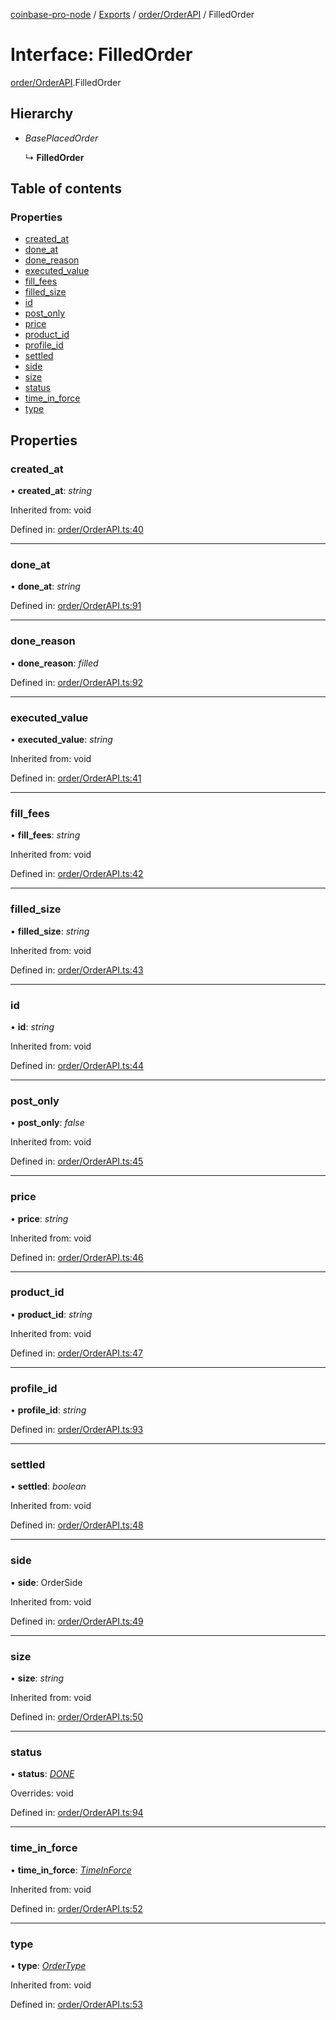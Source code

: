 [coinbase-pro-node](../README.md) / [Exports](../modules.md) / [order/OrderAPI](../modules/order_orderapi.md) / FilledOrder

# Interface: FilledOrder

[order/OrderAPI](../modules/order_orderapi.md).FilledOrder

## Hierarchy

- _BasePlacedOrder_

  ↳ **FilledOrder**

## Table of contents

### Properties

- [created_at](order_orderapi.filledorder.md#created_at)
- [done_at](order_orderapi.filledorder.md#done_at)
- [done_reason](order_orderapi.filledorder.md#done_reason)
- [executed_value](order_orderapi.filledorder.md#executed_value)
- [fill_fees](order_orderapi.filledorder.md#fill_fees)
- [filled_size](order_orderapi.filledorder.md#filled_size)
- [id](order_orderapi.filledorder.md#id)
- [post_only](order_orderapi.filledorder.md#post_only)
- [price](order_orderapi.filledorder.md#price)
- [product_id](order_orderapi.filledorder.md#product_id)
- [profile_id](order_orderapi.filledorder.md#profile_id)
- [settled](order_orderapi.filledorder.md#settled)
- [side](order_orderapi.filledorder.md#side)
- [size](order_orderapi.filledorder.md#size)
- [status](order_orderapi.filledorder.md#status)
- [time_in_force](order_orderapi.filledorder.md#time_in_force)
- [type](order_orderapi.filledorder.md#type)

## Properties

### created_at

• **created_at**: _string_

Inherited from: void

Defined in: [order/OrderAPI.ts:40](https://github.com/bennycode/coinbase-pro-node/blob/845b71d/src/order/OrderAPI.ts#L40)

---

### done_at

• **done_at**: _string_

Defined in: [order/OrderAPI.ts:91](https://github.com/bennycode/coinbase-pro-node/blob/845b71d/src/order/OrderAPI.ts#L91)

---

### done_reason

• **done_reason**: _filled_

Defined in: [order/OrderAPI.ts:92](https://github.com/bennycode/coinbase-pro-node/blob/845b71d/src/order/OrderAPI.ts#L92)

---

### executed_value

• **executed_value**: _string_

Inherited from: void

Defined in: [order/OrderAPI.ts:41](https://github.com/bennycode/coinbase-pro-node/blob/845b71d/src/order/OrderAPI.ts#L41)

---

### fill_fees

• **fill_fees**: _string_

Inherited from: void

Defined in: [order/OrderAPI.ts:42](https://github.com/bennycode/coinbase-pro-node/blob/845b71d/src/order/OrderAPI.ts#L42)

---

### filled_size

• **filled_size**: _string_

Inherited from: void

Defined in: [order/OrderAPI.ts:43](https://github.com/bennycode/coinbase-pro-node/blob/845b71d/src/order/OrderAPI.ts#L43)

---

### id

• **id**: _string_

Inherited from: void

Defined in: [order/OrderAPI.ts:44](https://github.com/bennycode/coinbase-pro-node/blob/845b71d/src/order/OrderAPI.ts#L44)

---

### post_only

• **post_only**: _false_

Inherited from: void

Defined in: [order/OrderAPI.ts:45](https://github.com/bennycode/coinbase-pro-node/blob/845b71d/src/order/OrderAPI.ts#L45)

---

### price

• **price**: _string_

Inherited from: void

Defined in: [order/OrderAPI.ts:46](https://github.com/bennycode/coinbase-pro-node/blob/845b71d/src/order/OrderAPI.ts#L46)

---

### product_id

• **product_id**: _string_

Inherited from: void

Defined in: [order/OrderAPI.ts:47](https://github.com/bennycode/coinbase-pro-node/blob/845b71d/src/order/OrderAPI.ts#L47)

---

### profile_id

• **profile_id**: _string_

Defined in: [order/OrderAPI.ts:93](https://github.com/bennycode/coinbase-pro-node/blob/845b71d/src/order/OrderAPI.ts#L93)

---

### settled

• **settled**: _boolean_

Inherited from: void

Defined in: [order/OrderAPI.ts:48](https://github.com/bennycode/coinbase-pro-node/blob/845b71d/src/order/OrderAPI.ts#L48)

---

### side

• **side**: OrderSide

Inherited from: void

Defined in: [order/OrderAPI.ts:49](https://github.com/bennycode/coinbase-pro-node/blob/845b71d/src/order/OrderAPI.ts#L49)

---

### size

• **size**: _string_

Inherited from: void

Defined in: [order/OrderAPI.ts:50](https://github.com/bennycode/coinbase-pro-node/blob/845b71d/src/order/OrderAPI.ts#L50)

---

### status

• **status**: [_DONE_](../enums/order_orderapi.orderstatus.md#done)

Overrides: void

Defined in: [order/OrderAPI.ts:94](https://github.com/bennycode/coinbase-pro-node/blob/845b71d/src/order/OrderAPI.ts#L94)

---

### time_in_force

• **time_in_force**: [_TimeInForce_](../enums/order_orderapi.timeinforce.md)

Inherited from: void

Defined in: [order/OrderAPI.ts:52](https://github.com/bennycode/coinbase-pro-node/blob/845b71d/src/order/OrderAPI.ts#L52)

---

### type

• **type**: [_OrderType_](../enums/order_orderapi.ordertype.md)

Inherited from: void

Defined in: [order/OrderAPI.ts:53](https://github.com/bennycode/coinbase-pro-node/blob/845b71d/src/order/OrderAPI.ts#L53)
